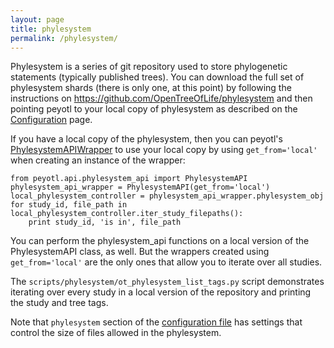 ```yaml
---
layout: page
title: phylesystem
permalink: /phylesystem/
---
```

Phylesystem is a series of git repository used to store phylogenetic statements (typically published trees).
You can download the full set of phylesystem shards (there is only one, at this point) by following the instructions on https://github.com/OpenTreeOfLife/phylesystem
and then pointing peyotl to your local copy of phylesystem as described on the [Configuration](../Configuration) page.

If you have a local copy of the phylesystem, then you can peyotl's [PhylesystemAPIWrapper](../phylesystem-api-wrapper) to use your local copy by using `get_from='local'` when creating an instance of the wrapper:

    from peyotl.api.phylesystem_api import PhylesystemAPI
    phylesystem_api_wrapper = PhylesystemAPI(get_from='local')
    local_phylesystem_controller = phylesystem_api_wrapper.phylesystem_obj
    for study_id, file_path in local_phylesystem_controller.iter_study_filepaths():
        print study_id, 'is in', file_path

You can perform the phylesystem_api functions on a local version of the PhylesystemAPI class, as well.
But the wrappers created using `get_from='local'` are the only ones that allow you to iterate over all studies.

The `scripts/phylesystem/ot_phylesystem_list_tags.py` script demonstrates iterating
    over every study in a local version of the repository and printing the study and
    tree tags.

Note that `phylesystem` section of the [configuration file](../Configuration) has settings that control
    the size of files allowed in the phylesystem.